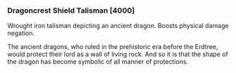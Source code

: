 ### Dragoncrest Shield Talisman [4000]

Wrought iron talisman depicting an ancient dragon. Boosts physical damage negation.

The ancient dragons, who ruled in the prehistoric era before the Erdtree, would protect their lord as a wall of living rock. And so it is that the shape of the dragon has become symbolic of all manner of protections.